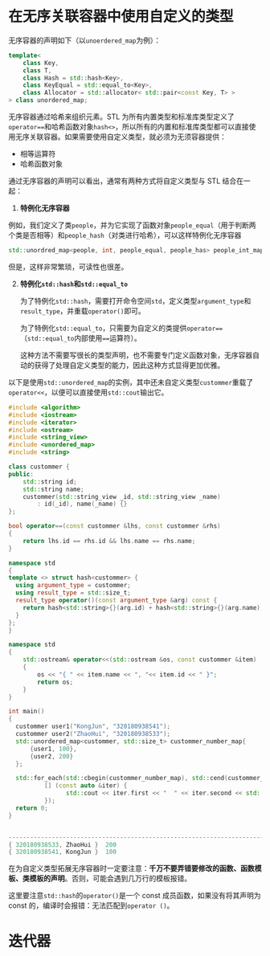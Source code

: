 # 在无序关联容器中使用自定义的类型

无序容器的声明如下（以`unoerdered_map`为例）：

```c++
template<
    class Key,
    class T,
    class Hash = std::hash<Key>,
    class KeyEqual = std::equal_to<Key>,
    class Allocator = std::allocator< std::pair<const Key, T> >
> class unordered_map;
```

无序容器通过哈希来组织元素。STL 为所有内置类型和标准库类型定义了`operator==`和哈希函数对象`hash<>`，所以所有的内置和标准库类型都可以直接使用无序关联容器。如果需要使用自定义类型，就必须为无须容器提供：

- 相等运算符
- 哈希函数对象

通过无序容器的声明可以看出，通常有两种方式将自定义类型与 STL 结合在一起：

1.  **特例化无序容器**

   例如，我们定义了类`people`，并为它实现了函数对象`people_equal`（用于判断两个类是否相等）和`people_hash`（对类进行哈希），可以这样特例化无序容器

   ```c++
   std::unordred_map<people, int, people_equal, people_has> people_int_map;
   ```

   但是，这样非常繁琐，可读性也很差。

2. **特例化`std::hash`和`std::equal_to`**

   为了特例化`std::hash`，需要打开命令空间`std`，定义类型`argument_type`和`result_type`，并重载`operator()`即可。

   为了特例化`std::equal_to`，只需要为自定义的类提供`operator==`（`std::equal_to`内部使用`==`运算符）。

   这种方法不需要写很长的类型声明，也不需要专门定义函数对象，无序容器自动的获得了处理自定义类型的能力，因此这种方式显得更加优雅。

以下是使用`std::unordered_map`的实例，其中还未自定义类型`custommer`重载了`operator<<`，以便可以直接使用`std::cout`输出它。

```c++
#include <algorithm>
#include <iostream>
#include <iterator>
#include <ostream>
#include <string_view>
#include <unordered_map>
#include <string>

class custommer {
public:
    std::string id;
    std::string name;
    custommer(std::string_view _id, std::string_view _name)
        : id(_id), name(_name) {}
};

bool operator==(const custommer &lhs, const custommer &rhs)
{
    return lhs.id == rhs.id && lhs.name == rhs.name;
}

namespace std
{
template <> struct hash<custommer> {
  using argument_type = custommer;
  using result_type = std::size_t;
  result_type operator()(const argument_type &arg) const {
    return hash<std::string>{}(arg.id) + hash<std::string>{}(arg.name);
  }
};
}

namespace std
{
    std::ostream& operator<<(std::ostream &os, const custommer &item)
    {
        os << "{ " << item.name << ", "<< item.id << " }";
        return os;
    }
}

int main()
{
  custommer user1("KongJun", "320180938541");
  custommer user2("ZhaoHui", "320180938533");
  std::unordered_map<custommer, std::size_t> custommer_number_map{
      {user1, 100},
      {user2, 200}
  };

  std::for_each(std::cbegin(custommer_number_map), std::cend(custommer_number_map),
          [] (const auto &iter) {
                std::cout << iter.first << "  " << iter.second << std::endl;
          });
  return 0;
}


----------------------------------------------------------------------------
{ 320180938533, ZhaoHui }  200
{ 320180938541, KongJun }  100


```

在为自定义类型拓展无序容器时一定要注意：**千万不要弄错要修改的函数、函数模板、类模板的声明**。否则，可能会遇到几万行的模板报错。

这里要注意`std::hash`的`operator()`是一个 const 成员函数，如果没有将其声明为 const 的，编译时会报错：无法匹配到`operator ()`。



# 迭代器



